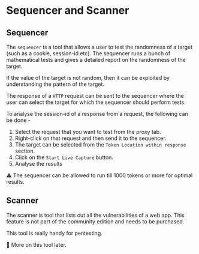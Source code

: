 # Sequencer and Scanner

## Sequencer 

The ```sequencer``` is a tool that allows a user to test the randomness of a target (such as a cookie, session-id etc). The sequencer runs a bunch of mathematical tests and gives a detailed report on the randomness of the target. 

If the value of the target is not random, then it can be exploited by understanding the pattern of the target. 

The response of a ```HTTP``` request can be sent to the sequencer where the user can select the target for which the sequencer should perform tests. 

To analyse the session-id of a response from a request, the following can be done - 

1.  Select the request that you want to test from the proxy tab.
1.  Right-click on that request and then send it to the sequencer.
1.  The target can be selected from the ```Token Location within response``` section.
1.  Click on the ```Start Live Capture``` button.
1.  Analyse the results

:warning: The sequencer can be allowed to run till 1000 tokens or more for optimal results.   

## Scanner

The scanner is tool that lists out all the vulnerabilities of a web app. This feature is not part of the community edition and needs to be purchased. 

This tool is really handy for pentesting. 

:star2: More on this tool later.